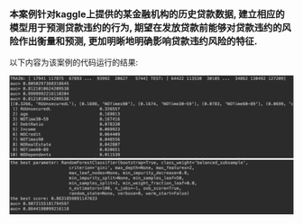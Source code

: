 ### 本案例针对kaggle上提供的某金融机构的历史贷款数据, 建立相应的模型用于预测贷款违约的行为, 期望在发放贷款前能够对贷款违约的风险作出衡量和预测, 更加明晰地明确影响贷款违约风险的特征.

以下内容为该案例的代码运行的结果:  

![result1.png](./images/result1.png)
![result2.png](./images/result2.png)